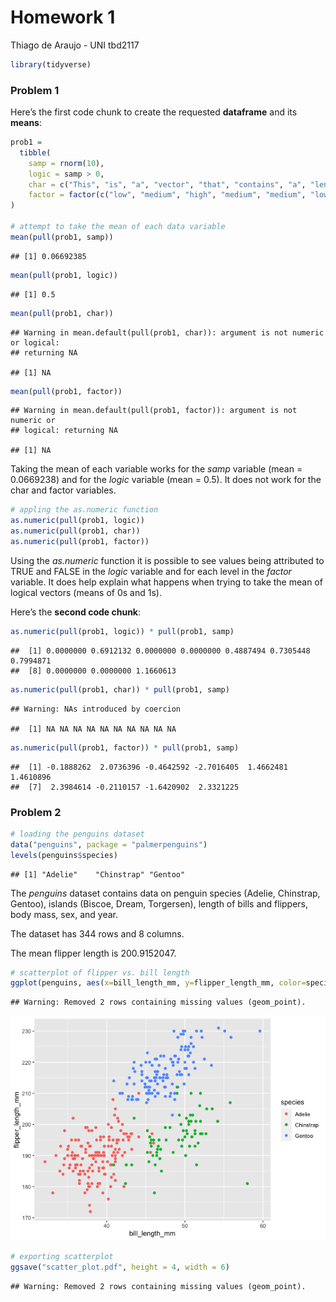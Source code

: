 Homework 1
================
Thiago de Araujo - UNI tbd2117

``` r
library(tidyverse)
```

### Problem 1

Here’s the first code chunk to create the requested **dataframe** and
its **means**:

``` r
prob1 = 
  tibble(
    samp = rnorm(10),
    logic = samp > 0,
    char = c("This", "is", "a", "vector", "that", "contains", "a", "length", "of", "ten"),
    factor = factor(c("low", "medium", "high", "medium", "medium", "low", "medium", "low", "high", "low"))
)

# attempt to take the mean of each data variable
mean(pull(prob1, samp))
```

    ## [1] 0.06692385

``` r
mean(pull(prob1, logic))
```

    ## [1] 0.5

``` r
mean(pull(prob1, char))
```

    ## Warning in mean.default(pull(prob1, char)): argument is not numeric or logical:
    ## returning NA

    ## [1] NA

``` r
mean(pull(prob1, factor))
```

    ## Warning in mean.default(pull(prob1, factor)): argument is not numeric or
    ## logical: returning NA

    ## [1] NA

Taking the mean of each variable works for the *samp* variable (mean =
0.0669238) and for the *logic* variable (mean = 0.5). It does not work
for the char and factor variables.

``` r
# appling the as.numeric function
as.numeric(pull(prob1, logic))
as.numeric(pull(prob1, char))
as.numeric(pull(prob1, factor))
```

Using the *as.numeric* function it is possible to see values being
attributed to TRUE and FALSE in the *logic* variable and for each level
in the *factor* variable. It does help explain what happens when trying
to take the mean of logical vectors (means of 0s and 1s).

Here’s the **second code chunk**:

``` r
as.numeric(pull(prob1, logic)) * pull(prob1, samp)
```

    ##  [1] 0.0000000 0.6912132 0.0000000 0.0000000 0.4887494 0.7305448 0.7994871
    ##  [8] 0.0000000 0.0000000 1.1660613

``` r
as.numeric(pull(prob1, char)) * pull(prob1, samp)
```

    ## Warning: NAs introduced by coercion

    ##  [1] NA NA NA NA NA NA NA NA NA NA

``` r
as.numeric(pull(prob1, factor)) * pull(prob1, samp)
```

    ##  [1] -0.1888262  2.0736396 -0.4642592 -2.7016405  1.4662481  1.4610896
    ##  [7]  2.3984614 -0.2110157 -1.6420902  2.3321225

### Problem 2

``` r
# loading the penguins dataset
data("penguins", package = "palmerpenguins")
levels(penguins$species)
```

    ## [1] "Adelie"    "Chinstrap" "Gentoo"

The *penguins* dataset contains data on penguin species (Adelie,
Chinstrap, Gentoo), islands (Biscoe, Dream, Torgersen), length of bills
and flippers, body mass, sex, and year.

The dataset has 344 rows and 8 columns.

The mean flipper length is 200.9152047.

``` r
# scatterplot of flipper vs. bill length
ggplot(penguins, aes(x=bill_length_mm, y=flipper_length_mm, color=species)) + geom_point()
```

    ## Warning: Removed 2 rows containing missing values (geom_point).

![](p8105_hw_tbd2117_files/figure-gfm/unnamed-chunk-4-1.png)<!-- -->

``` r
# exporting scatterplot 
ggsave("scatter_plot.pdf", height = 4, width = 6)
```

    ## Warning: Removed 2 rows containing missing values (geom_point).
